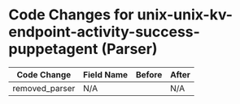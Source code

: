 # Code Changes for unix-unix-kv-endpoint-activity-success-puppetagent (Parser)

| Code Change | Field Name | Before | After |
|-------------|------------|--------|-------|
| removed_parser | N/A |  | N/A |